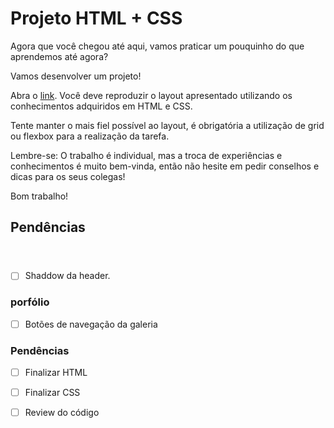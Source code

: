 # Projeto HTML + CSS

Agora que você chegou até aqui, vamos praticar um pouquinho do que aprendemos até agora?

Vamos desenvolver um projeto!

Abra o [link](https://www.figma.com/file/sx1wvTbw3k8w31YYBfmdZp/Exercicio01?node-id=0%3A1). Você deve reproduzir o layout apresentado utilizando os conhecimentos adquiridos em HTML e CSS.

Tente manter o mais fiel possível ao layout, é obrigatória a utilização de grid ou flexbox para a realização da tarefa.

Lembre-se: O trabalho é individual, mas a troca de experiências e conhecimentos é muito bem-vinda, então não hesite em pedir conselhos e dicas para os seus colegas!

Bom trabalho!


## Pendências

#### <header>
- [ ] Shaddow da header.

### <section> porfólio

- [ ] Botões de navegação da galeria


### Pendências

- [ ] Finalizar HTML
- [ ] Finalizar CSS

- [ ] Review do código

